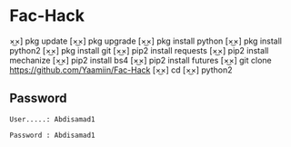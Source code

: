 # Fac-Hack

×͜×] pkg update
[×͜×] pkg upgrade
[×͜×] pkg install python
[×͜×] pkg install python2
[×͜×] pkg install git
[×͜×] pip2 install requests
[×͜×] pip2 install mechanize
[×͜×] pip2 install bs4
[×͜×] pip2 install futures
[×͜×] git clone https://github.com/Yaamiin/Fac-Hack
[×͜×] cd
[×͜×] python2

## Password
    User.....: Abdisamad1

    Password : Abdisamad1
